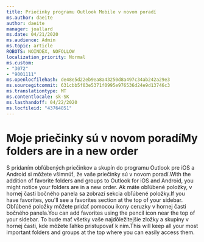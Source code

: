 ```yaml
---
title: Priečinky programu Outlook Mobile v novom poradí
ms.author: daeite
author: daeite
manager: joallard
ms.date: 04/21/2020
ms.audience: Admin
ms.topic: article
ROBOTS: NOINDEX, NOFOLLOW
localization_priority: Normal
ms.custom:
- "3072"
- "9001111"
ms.openlocfilehash: de48e5d22eb9ea8a43250d8a497c34ab242a29e3
ms.sourcegitcommit: 631cbb5f03e5371f0995e976536d24e9d13746c3
ms.translationtype: MT
ms.contentlocale: sk-SK
ms.lasthandoff: 04/22/2020
ms.locfileid: "43764851"
---
```

# <a name="my-folders-are-in-a-new-order"></a><span data-ttu-id="93269-102">Moje priečinky sú v novom poradí</span><span class="sxs-lookup"><span data-stu-id="93269-102">My folders are in a new order</span></span>

<span data-ttu-id="93269-103">S pridaním obľúbených priečinkov a skupín do programu Outlook pre iOS a Android si môžete všimnúť, že vaše priečinky sú v novom poradí.</span><span class="sxs-lookup"><span data-stu-id="93269-103">With the addition of favorite folders and groups to Outlook for iOS and Android, you might notice your folders are in a new order.</span></span> <span data-ttu-id="93269-104">Ak máte obľúbené položky, v hornej časti bočného panela sa zobrazí sekcia obľúbené položky.</span><span class="sxs-lookup"><span data-stu-id="93269-104">If you have favorites, you'll see a favorites section at the top of your sidebar.</span></span> <span data-ttu-id="93269-105">Obľúbené položky môžete pridať pomocou ikony ceruzky v hornej časti bočného panela.</span><span class="sxs-lookup"><span data-stu-id="93269-105">You can add favorites using the pencil icon near the top of your sidebar.</span></span> <span data-ttu-id="93269-106">To bude mať všetky vaše najdôležitejšie zložky a skupiny v hornej časti, kde môžete ľahko pristupovať k nim.</span><span class="sxs-lookup"><span data-stu-id="93269-106">This will keep all your most important folders and groups at the top where you can easily access them.</span></span>